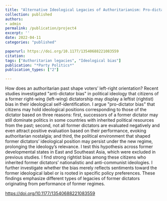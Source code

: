 ```yaml
---
title: "Alternative Ideological Legacies of Authoritarianism: Pro-dictator Bias in Post-developmental States"
collection: published
authors: 
- admin
permalink: /publication/project4
excerpt: ''
date: 2022-04-11
categories: "published"

paperurl: https://doi.org/10.1177/13540688221083559
citation:
tags: ["Authoritarian legacies", "Ideological bias"]
publication: "*Party Politics*"
publication_types: ["2"]

---
```


How does an authoritarian past shape voters’ left-right orientation? Recent studies investigated "anti-dictator bias" in political ideology that citizens of a former right-wing (left-wing) dictatorship may display a leftist (rightist) bias in their ideological self-identification. I argue "pro-dictator bias" that citizens may hold ideological positions corresponding to those of the dictator based on three reasons: first, successors of a former dictator may still dominate politics in some countries with inherited political resources from the past; second, not all former dictators are evaluated negatively and even attract positive evaluation based on their performance, evoking authoritarian nostalgia; and third, the political environment that shaped former dictators’ ideological position may persist under the new regime, prolonging the ideology’s relevance. I test this hypothesis across former developmental states in East and Southeast Asia, which were excluded in previous studies. I find strong rightist bias among these citizens who inherited former dictators’ nationalistic and anti-communist ideologies. I further investigate whether the bias merely reflects sentiments toward the former ideological label or is rooted in specific policy preferences. These findings emphasize different types of legacies of former dictators originating from performance of former regimes. 

https://doi.org/10.1177/13540688221083559 
